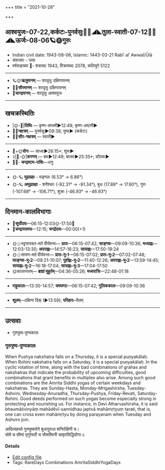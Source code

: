 +++
title = "2021-10-28"

+++
## आश्वयुजः-07-22,कर्कटः-पुनर्वसुः🌛🌌◢◣तुला-स्वाती-07-12🌌🌞◢◣ऊर्जः-08-06🪐🌞गुरुः
- Indian civil date: 1943-08-06, Islamic: 1443-03-21 Rabīʿ alʾ Awwal/Ūlā
- संवत्सरः - प्लवः
- वर्षसङ्ख्या 🌛- शकाब्दः 1943, विक्रमाब्दः 2078, कलियुगे 5122
___________________
- 🪐🌞**ऋतुमानम्** — शरदृतुः दक्षिणायनम्
- 🌌🌞**सौरमानम्** — शरदृतुः दक्षिणायनम्
- 🌛**चान्द्रमानम्** — शरदृतुः आश्वयुजः
___________________


## खचक्रस्थितिः
- |🌞-🌛|**तिथिः** — कृष्ण-सप्तमी►12:49; कृष्ण-अष्टमी►  
- 🌌🌛**नक्षत्रम्** — पुनर्वसुः►09:38; पुष्यः► (कर्कटः)  
- 🌌🌞**सौर-नक्षत्रम्** — स्वाती►  
___________________
- 🌛+🌞**योगः** — साध्यः►26:15*; शुभः►  
- २|🌛-🌞|**करणम्** — बवः►12:49; बालवः►25:35*; कौलवः►  
- 🌌🌛- **चन्द्राष्टम-राशिः**—धनुः  
___________________
- 🌞-🪐 **मूढग्रहाः** - मङ्गलः (6.53° → 6.86°)
- 🌞-🪐 **अमूढग्रहाः** - शनैश्चरः (-92.31° → -91.34°), बुधः (17.89° → 17.60°), गुरुः (-107.68° → -106.71°), शुक्रः (-46.93° → -46.93°)
___________________


## दिनमान-कालविभागाः
- 🌅**सूर्योदयः**—06:15-12:03🌞️-17:50🌇  
- 🌛**चन्द्रास्तमयः**—12:15; **चन्द्रोदयः**—00:00(+1)  
___________________
- 🌞⚝भट्टभास्कर-मते वीर्यवन्तः— **प्रातः**—06:15-07:42; **साङ्गवः**—09:09-10:36; **मध्याह्नः**—12:03-13:30; **अपराह्णः**—14:57-16:23; **सायाह्नः**—17:50-19:24  
- 🌞⚝सायण-मते वीर्यवन्तः— **प्रातः-मु॰1**—06:15-07:02; **प्रातः-मु॰2**—07:02-07:48; **साङ्गवः-मु॰2**—09:21-10:07; **पूर्वाह्णः-मु॰2**—11:40-12:26; **अपराह्णः-मु॰2**—13:59-14:45; **सायाह्नः-मु॰2**—16:18-17:04; **सायाह्नः-मु॰3**—17:04-17:50  
- 🌞कालान्तरम्— **ब्राह्मं मुहूर्तम्**—04:36-05:26; **मध्यरात्रिः**—22:48-01:18  
___________________
- **राहुकालः**—13:30-14:57; **यमघण्टः**—06:15-07:42; **गुलिककालः**—09:09-10:36  
___________________
- **शूलम्**—दक्षिणा दिक् (►13:59); **परिहारः**–तैलम्  
___________________

## उत्सवाः
- गुरुपुष्य-पुण्यकालः
### गुरुपुष्य-पुण्यकालः

When Pushya nakshatra falls on a Thursday, it is a special puṇyakālaḥ. When Rohini nakshatra falls on a Saturday, it is a special puṇyakālaḥ. In the cyclic rotation of time, along with the bad combinations of grahas and nakshatras that indicate the probability of upcoming difficulties, good combinations that grant benefits in multiples also arise. Among such good combinations are the Amrita Siddhi yogas of certain weekdays and nakshatras. They are Sunday-Hasta, Monday-Mrigashirsha, Tuesday-Ashvini, Wednesday-Anuradha, Thursday-Pushya, Friday-Revati, Saturday-Rohini. Good deeds performed on such yogas become especially strong in protecting and nourishing us.
For instance, in Devi Atharvashirsha, it is said bhaumāśvinyāṃ mahādêvī-sannidhau japtvā mahāmṛtyuṃ tarati, that is, one can cross even mahāmṛtyu by doing parayanam when Tuesday and Ashvini join.

आदित्यहस्ते गुरुपुष्ययोगे बुधानुराधा शनिरोहिणी च।  
सोमे च सौम्यं भृगुरेवती च भौमाश्विनी चामृतसिद्धियोगाः॥



#### Details
- [Edit config file](https://github.com/jyotisham/adyatithi/tree/master/time_focus/amrita-siddhi/description_only/gurupuSya-puNyakAlaH.toml)
- Tags: RareDays Combinations AmritaSiddhiYogaDays


